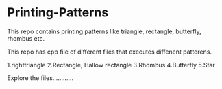 # Printing-Patterns
This repo contains printing patterns like triangle, rectangle, butterfly, rhombus etc.

This repo has cpp file of different files that executes diffenent patterens.

1.righttriangle
2.Rectangle, Hallow rectangle
3.Rhombus
4.Butterfly
5.Star

Explore the files............
